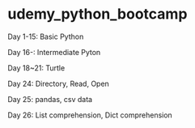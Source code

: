 # udemy_python_bootcamp

Day 1-15: Basic Python

Day 16-: Intermediate Pyton

Day 18~21: Turtle
  
Day 24: Directory, Read, Open
  
Day 25: pandas, csv data

Day 26: List comprehension, Dict comprehension
